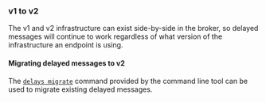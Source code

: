 ### v1 to v2

The v1 and v2 infrastructure can exist side-by-side in the broker, so delayed messages will continue to work regardless of what version of the infrastructure an endpoint is using.

#### Migrating delayed messages to v2

The [`delays migrate`](operations-scripting.md?version=rabbit_7#delays-migrate) command provided by the command line tool can be used to migrate existing delayed messages.

